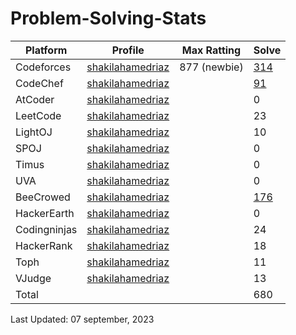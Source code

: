 # Problem-Solving-Stats

| Platform| Profile | Max Ratting | Solve |
| -- | -------- | ----------- | ----- |
| Codeforces | [shakilahamedriaz](https://codeforces.com/profile/shakilahamedriaz)| 877 (newbie) | [314](https://github.com/shakilahamedriaz) |
| CodeChef | [shakilahamedriaz](https://www.codechef.com/users/shakilahamedriaz) |  | [91](https://github.com/shakilahamedriaz) |
| AtCoder | [shakilahamedriaz](https://atcoder.jp/users/shakilahamedriaz) |  | 0 |
| LeetCode | [shakilahamedriaz]() |  | 23 |
| LightOJ | [shakilahamedriaz](https://lightoj.com/user/shakilahamedriaz) |  | 10 |
| SPOJ | [shakilahamedriaz](https://www.spoj.com/shakil221/) |  | 0 |  
| Timus | [shakilahamedriaz](https://acm.timus.ru/author.aspx?id=341829) |  | 0 |
| UVA | [shakilahamedriaz](https://onlinejudge.org/index.php?option=com_comprofiler&Itemid=3) |  | 0 |
| BeeCrowed | [shakilahamedriaz](https://www.beecrowd.com.br/judge/en/profile/622273) |  | [176](https://github.com/shakilahamedriaz) | 
| HackerEarth | [shakilahamedriaz](https://www.hackerearth.com/@shakilahamedriaz) |  | 0 |
| Codingninjas | [shakilahamedriaz](https://www.codingninjas.com/studio/profile/8eb2fe54-2df3-4145-991d-f3a3ff4c15d4) |  | 24 |
| HackerRank | [shakilahamedriaz](https://www.hackerrank.com/shakilahamedriaz) |  | 18 |
| Toph | [shakilahamedriaz](https://toph.co/u/shakilahamedriaz) |  | 11 |
| VJudge | [shakilahamedriaz](https://vjudge.net/user/shakilahamed221) |  | 13 |
| Total |  |  | 680 |

Last Updated: 07 september, 2023
